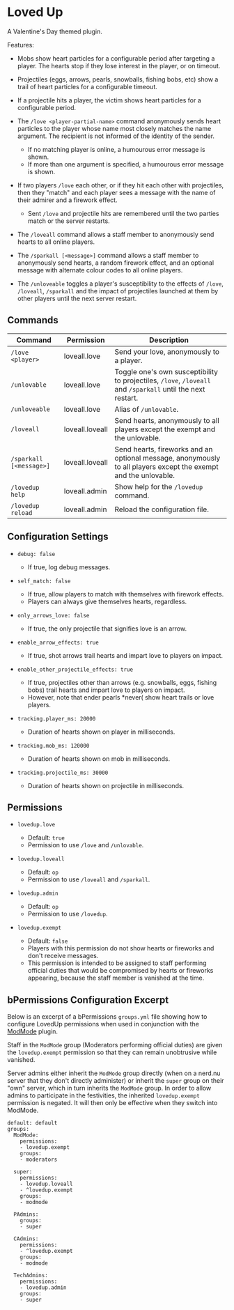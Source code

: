 Loved Up
========
A Valentine's Day themed plugin.

Features:

 * Mobs show heart particles for a configurable period after targeting a
   player. The hearts stop if they lose interest in the player, or on timeout.

 * Projectiles (eggs, arrows, pearls, snowballs, fishing bobs, etc) show a
   trail of heart particles for a configurable timeout.

 * If a projectile hits a player, the victim shows heart particles for a
   configurable period.

 * The `/love <player-partial-name>` command anonymously sends heart
   particles to the player whose name most closely matches the name argument.
   The recipient is not informed of the identity of the sender.

   * If no matching player is online, a humourous error message  is shown.
   * If more than one argument is specified, a humourous error message is shown.

 * If two players `/love` each other, or if they hit each other with
   projectiles, then they "match" and each player sees a message with the name
   of their admirer and a firework effect.

   * Sent `/love` and projectile hits are remembered until the two parties
     match or the server restarts.

 * The `/loveall` command allows a staff member to anonymously send hearts
   to all online players.

 * The `/sparkall [<message>]` command allows a staff member to
   anonymously send hearts, a random firework effect, and an optional message
   with alternate colour codes to all online players.

 * The `/unloveable` toggles a player's susceptibility to the effects of
   `/love`, `/loveall`, `/sparkall` and the impact of projectiles
   launched at them by other players until the next server restart.


Commands
--------

| Command                   | Permission      | Description                              |
| ------------------------- | --------------- | ---------------------------------------- |
| `/love <player>`          | loveall.love    | Send your love, anonymously to a player. |
| `/unlovable`              | loveall.love    | Toggle one's own susceptibility to projectiles, `/love`, `/loveall` and `/sparkall` until the next restart. |
| `/unloveable`             | loveall.love    | Alias of `/unlovable`. |
| `/loveall`                | loveall.loveall | Send hearts, anonymously to all players except the exempt and the unlovable. |
| `/sparkall [<message>]`   | loveall.loveall | Send hearts, fireworks and an optional message, anonymously to all players except the exempt and the unlovable. |
| `/lovedup help`           | loveall.admin   | Show help for the `/lovedup` command. |
| `/lovedup reload`         | loveall.admin   | Reload the configuration file. |


Configuration Settings
----------------------

 * `debug: false`
   * If true, log debug messages.

 * `self_match: false`
   * If true, allow players to match with themselves with firework effects.
   * Players can always give themselves hearts, regardless.

 * `only_arrows_love: false`
   * If true, the only projectile that signifies love is an arrow.

 * `enable_arrow_effects: true`
   * If true, shot arrows trail hearts and impart love to players on impact.

 * `enable_other_projectile_effects: true`
   * If true, projectiles other than arrows (e.g. snowballs, eggs, fishing bobs)
     trail hearts and impart love to players on impact.
   * However, note that ender pearls *never( show heart trails or love players.

 * `tracking.player_ms: 20000`
   * Duration of hearts shown on player in milliseconds.

 * `tracking.mob_ms: 120000`
   * Duration of hearts shown on mob in milliseconds.

 * `tracking.projectile_ms: 30000`
   * Duration of hearts shown on projectile in milliseconds.


Permissions
-----------

 * `lovedup.love`
   * Default: `true`
   * Permission to use `/love` and `/unlovable`.

* `lovedup.loveall`
   * Default: `op`
   * Permission to use `/loveall` and `/sparkall`.

* `lovedup.admin`
   * Default: `op`
   * Permission to use `/lovedup`.

* `lovedup.exempt`
   * Default: `false`
   * Players with this permission do not show hearts or fireworks and don't
     receive messages.
   * This permission is intended to be assigned to staff performing official
     duties that would be compromised by hearts or fireworks appearing, because
     the staff member is vanished at the time.


bPermissions Configuration Excerpt
----------------------------------
Below is an excerpt of a bPermissions `groups.yml` file showing how to
configure LovedUp permissions when used in conjunction with the
[ModMode](https://github.com/NerdNu/ModMode) plugin.

Staff in the `ModMode` group (Moderators performing official duties) are given
the `lovedup.exempt` permission so that they can remain unobtrusive while
vanished.

Server admins either inherit the `ModMode` group directly (when on
a nerd.nu server that they don't directly administer) or inherit the `super`
group on their "own" server, which in turn inherits the `ModMode` group.  In
order to allow admins to participate in the festivities, the inherited
`lovedup.exempt` permission is negated.  It will then only be effective
when they switch into ModMode.

```
default: default
groups:
  ModMode:
    permissions:
    - lovedup.exempt
    groups:
    - moderators

  super:
    permissions:
    - lovedup.loveall
    - ^lovedup.exempt
    groups:
    - modmode

  PAdmins:
    groups:
    - super

  CAdmins:
    permissions:
    - ^lovedup.exempt
    groups:
    - modmode

  TechAdmins:
    permissions:
    - lovedup.admin
    groups:
    - super
```
